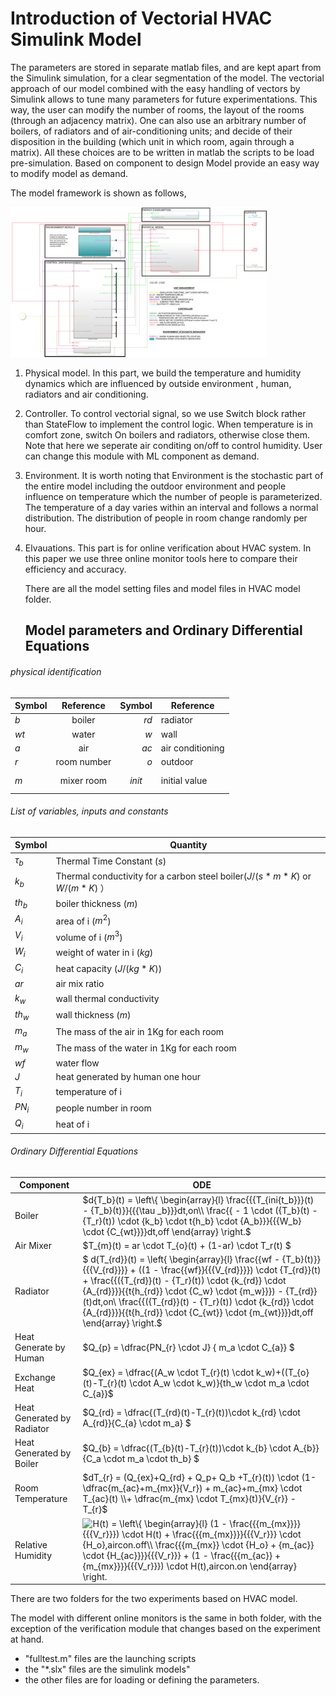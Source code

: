 # Introduction of Vectorial HVAC Simulink Model

The parameters are stored in separate matlab files, and are kept apart from the Simulink simulation, for a clear segmentation of the model.  The vectorial approach of our model combined with the easy handling of vectors by Simulink allows to tune many parameters for future experimentations.  This way, the user can modify the number of rooms, the layout of the rooms (through an adjacency matrix).  One can also use an arbitrary number of boilers, of radiators and of air-conditioning units; and decide of their disposition in the building (which unit in which room, again through a matrix).  All these choices are to be written in matlab the scripts to be load pre-simulation.  Based on component  to design Model provide an easy way to modify model as demand.

The model framework is shown as follows, 

<img src=".\images\model.png" style="zoom:40%;" />

1. Physical model. In this part, we build the temperature and humidity dynamics which are influenced by outside environment , human, radiators and air conditioning. 

2. Controller. To control vectorial signal, so we use Switch block rather than StateFlow to implement the control logic. When temperature is in comfort zone, switch On boilers and radiators, otherwise close them. Note that here we seperate air conditing on/off to control humidity. User can change this module with ML component as demand.

3. Environment. It is worth noting that Environment is the stochastic part of the entire model including the outdoor environment and people influence on temperature which the number of people is parameterized. The temperature of a day varies within an interval and follows a normal distribution. The distribution of people in room change randomly per hour.

4. Elvauations. This part is for online verification about HVAC system. In this paper we use three online monitor tools here to compare their efficiency and accuracy.

   There are all the model setting files and model files in HVAC model folder.

   ## Model parameters and Ordinary Differential Equations

###### physical identification

| Symbol |  Reference  |     Symbol | Reference        |
| ------ | :---------: | ---------: | ---------------- |
| $b$    |   boiler    |       $rd$ | radiator         |
| $wt$   |    water    |        $w$ | wall             |
| $a$    |     air     |       $ac$ | air conditioning |
| $r$    | room number |        $o$ | outdoor          |
| $m$    | mixer room  | $$ init $$ | initial value    |

###### List of variables, inputs and constants

| Symbol     | Quantity                                                     |
| ---------- | ------------------------------------------------------------ |
| $\tau_{b}$ | Thermal Time Constant ($s$)                                  |
| $k_{b}$    | Thermal conductivity for a carbon steel boiler($J/(s*m*K)$ or $W/(m*K)$ ） |
| $th_{b}$   | boiler thickness ($m$)                                       |
| $A_i$      | area of i ($m^2$)                                            |
| $V_i$      | volume of i ($m^3$)                                          |
| $W_i$      | weight of water in i ($kg$)                                  |
| $C_i$      | heat capacity ($J/(kg*K)$)                                   |
| $ar$       | air mix ratio                                                |
| $k_w$      | wall thermal conductivity                                    |
| $th_{w}$   | wall thickness ($m$)                                         |
| $m_a$      | The mass of the air in 1Kg for each room                     |
| $m_w$      | The mass of the water in 1Kg for each room                   |
| $wf$       | water flow                                                   |
| $J$        | heat generated by human one hour                             |
| $T_i$      | temperature of i                                             |
| $PN_i$     | people number in room                                        |
| $Q_i$      | heat of i                                                    |

###### Ordinary Differential Equations 

| Component                  | ODE                                                          |
| -------------------------- | ------------------------------------------------------------ |
| Boiler                     | $d{T_b}(t) = \left\{ \begin{array}{l}	\frac{{{T_{ini{t_b}}}(t) - {T_b}(t)}}{{{\tau _b}}}dt,on\\		\frac{{ - 1 \cdot ({T_b}(t) - {T_r}(t)) \cdot {k_b} \cdot t{h_b} \cdot {A_b}}}{{{W_b} \cdot {C_{wt}}}}dt,off		\end{array} \right.$ |
| Air Mixer                  | $T_{m}(t) = ar \cdot T_{o}(t) + (1-ar) \cdot T_r(t) $        |
| Radiator                   | $ d{T_{rd}}(t) = \left\{ \begin{array}{l}		\frac{{wf - {T_b}(t)}}{{{V_{rd}}}} + ((1 - \frac{{wf}}{{{V_{rd}}}}) \cdot {T_{rd}}(t) + \frac{{({T_{rd}}(t) - {T_r}(t)) \cdot {k_{rd}} \cdot {A_{rd}}}}{{t{h_{rd}} \cdot {C_w} \cdot {m_w}}}) - {T_{rd}}(t)dt,on\\		\frac{{({T_{rd}}(t) - {T_r}(t)) \cdot {k_{rd}} \cdot {A_{rd}}}}{{t{h_{rd}} \cdot {C_{wt}} \cdot {m_{wt}}}}dt,off		\end{array} \right.$ |
| Heat Generate by Human     | $Q_{p} = \dfrac{PN_{r} \cdot J} { m_a \cdot C_{a}} $         |
| Exchange Heat              | $Q_{ex} = \dfrac{(A_w \cdot T_{r}(t) \cdot k_w)+((T_{o}(t)-T_{r}(t) \cdot A_w \cdot k_w)}{th_w \cdot m_a \cdot C_{a}}$ |
| Heat Generated by Radiator | $Q_{rd} = \dfrac{(T_{rd}(t)-T_{r}(t))\cdot k_{rd} \cdot A_{rd}}{C_{a} \cdot m_a} $ |
| Heat Generated by Boiler   | $Q_{b} = \dfrac{(T_{b}(t)-T_{r}(t))\cdot k_{b} \cdot A_{b}}{C_a \cdot m_a \cdot th_b} $ |
| Room Temperature           | $dT_{r} = (Q_{ex}+Q_{rd} + Q_p+ Q_b +T_{r}(t)) \cdot (1-\dfrac{m_{ac}+m_{mx}}{V_r}) + m_{ac}+m_{mx} \cdot T_{ac}(t) \\+ \dfrac{m_{mx} \cdot T_{mx}(t)}{V_{r}} - T_{r}$ |
| Relative Humidity          | <img src="https://latex.codecogs.com/gif.latex?H(t)&space;=&space;\left\{&space;\begin{array}{l}&space;(1&space;-&space;\frac{{{m_{mx}}}}{{{V_r}}})&space;\cdot&space;H(t)&space;&plus;&space;\frac{{{m_{mx}}}}{{{V_r}}}&space;\cdot&space;{H_o},aircon.off\\&space;\frac{{{m_{mx}}&space;\cdot&space;{H_o}&space;&plus;&space;{m_{ac}}&space;\cdot&space;{H_{ac}}}}{{{V_r}}}&space;&plus;&space;(1&space;-&space;\frac{{{m_{ac}}&space;&plus;&space;{m_{mx}}}}{{{V_r}}})&space;\cdot&space;H(t),aircon.on&space;\end{array}&space;\right." title="H(t) = \left\{ \begin{array}{l} (1 - \frac{{{m_{mx}}}}{{{V_r}}}) \cdot H(t) + \frac{{{m_{mx}}}}{{{V_r}}} \cdot {H_o},aircon.off\\ \frac{{{m_{mx}} \cdot {H_o} + {m_{ac}} \cdot {H_{ac}}}}{{{V_r}}} + (1 - \frac{{{m_{ac}} + {m_{mx}}}}{{{V_r}}}) \cdot H(t),aircon.on \end{array} \right." /> |





There are two folders for the two experiments based on HVAC model.

The model with different online monitors  is the same in both folder, with the exception of the verification module that changes based on the experiment at hand.

- "fulltest.m" files are the launching scripts
- the "*.slx" files are the simulink models"
- the other files are for loading or defining the parameters.

